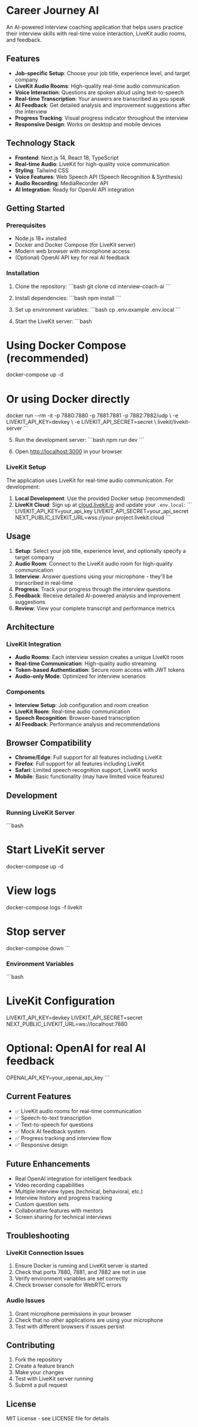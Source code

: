 # Career Journey AI

An AI-powered interview coaching application that helps users practice their interview skills with real-time voice interaction, LiveKit audio rooms, and feedback.

## Features

- **Job-specific Setup**: Choose your job title, experience level, and target company
- **LiveKit Audio Rooms**: High-quality real-time audio communication
- **Voice Interaction**: Questions are spoken aloud using text-to-speech
- **Real-time Transcription**: Your answers are transcribed as you speak
- **AI Feedback**: Get detailed analysis and improvement suggestions after the interview
- **Progress Tracking**: Visual progress indicator throughout the interview
- **Responsive Design**: Works on desktop and mobile devices

## Technology Stack

- **Frontend**: Next.js 14, React 18, TypeScript
- **Real-time Audio**: LiveKit for high-quality voice communication
- **Styling**: Tailwind CSS
- **Voice Features**: Web Speech API (Speech Recognition & Synthesis)
- **Audio Recording**: MediaRecorder API
- **AI Integration**: Ready for OpenAI API integration

## Getting Started

### Prerequisites

- Node.js 18+ installed
- Docker and Docker Compose (for LiveKit server)
- Modern web browser with microphone access
- (Optional) OpenAI API key for real AI feedback

### Installation

1. Clone the repository:
\`\`\`bash
git clone <repository-url>
cd interview-coach-ai
\`\`\`

2. Install dependencies:
\`\`\`bash
npm install
\`\`\`

3. Set up environment variables:
\`\`\`bash
cp .env.example .env.local
\`\`\`

4. Start the LiveKit server:
\`\`\`bash
# Using Docker Compose (recommended)
docker-compose up -d

# Or using Docker directly
docker run --rm -it -p 7880:7880 -p 7881:7881 -p 7882:7882/udp \\
  -e LIVEKIT_API_KEY=devkey \\
  -e LIVEKIT_API_SECRET=secret \\
  livekit/livekit-server
\`\`\`

5. Run the development server:
\`\`\`bash
npm run dev
\`\`\`

6. Open [http://localhost:3000](http://localhost:3000) in your browser

### LiveKit Setup

The application uses LiveKit for real-time audio communication. For development:

1. **Local Development**: Use the provided Docker setup (recommended)
2. **LiveKit Cloud**: Sign up at [cloud.livekit.io](https://cloud.livekit.io) and update your `.env.local`:
   \`\`\`
   LIVEKIT_API_KEY=your_api_key
   LIVEKIT_API_SECRET=your_api_secret
   NEXT_PUBLIC_LIVEKIT_URL=wss://your-project.livekit.cloud
   \`\`\`

## Usage

1. **Setup**: Select your job title, experience level, and optionally specify a target company
2. **Audio Room**: Connect to the LiveKit audio room for high-quality communication
3. **Interview**: Answer questions using your microphone - they'll be transcribed in real-time
4. **Progress**: Track your progress through the interview questions
5. **Feedback**: Receive detailed AI-powered analysis and improvement suggestions
6. **Review**: View your complete transcript and performance metrics

## Architecture

### LiveKit Integration
- **Audio Rooms**: Each interview session creates a unique LiveKit room
- **Real-time Communication**: High-quality audio streaming
- **Token-based Authentication**: Secure room access with JWT tokens
- **Audio-only Mode**: Optimized for interview scenarios

### Components
- **Interview Setup**: Job configuration and room creation
- **LiveKit Room**: Real-time audio communication
- **Speech Recognition**: Browser-based transcription
- **AI Feedback**: Performance analysis and recommendations

## Browser Compatibility

- **Chrome/Edge**: Full support for all features including LiveKit
- **Firefox**: Full support for all features including LiveKit
- **Safari**: Limited speech recognition support, LiveKit works
- **Mobile**: Basic functionality (may have limited voice features)

## Development

### Running LiveKit Server
\`\`\`bash
# Start LiveKit server
docker-compose up -d

# View logs
docker-compose logs -f livekit

# Stop server
docker-compose down
\`\`\`

### Environment Variables
\`\`\`bash
# LiveKit Configuration
LIVEKIT_API_KEY=devkey
LIVEKIT_API_SECRET=secret
NEXT_PUBLIC_LIVEKIT_URL=ws://localhost:7880

# Optional: OpenAI for real AI feedback
OPENAI_API_KEY=your_openai_api_key
\`\`\`

## Current Features

- ✅ LiveKit audio rooms for real-time communication
- ✅ Speech-to-text transcription
- ✅ Text-to-speech for questions
- ✅ Mock AI feedback system
- ✅ Progress tracking and interview flow
- ✅ Responsive design

## Future Enhancements

- Real OpenAI integration for intelligent feedback
- Video recording capabilities
- Multiple interview types (technical, behavioral, etc.)
- Interview history and progress tracking
- Custom question sets
- Collaborative features with mentors
- Screen sharing for technical interviews

## Troubleshooting

### LiveKit Connection Issues
1. Ensure Docker is running and LiveKit server is started
2. Check that ports 7880, 7881, and 7882 are not in use
3. Verify environment variables are set correctly
4. Check browser console for WebRTC errors

### Audio Issues
1. Grant microphone permissions in your browser
2. Check that no other applications are using your microphone
3. Test with different browsers if issues persist

## Contributing

1. Fork the repository
2. Create a feature branch
3. Make your changes
4. Test with LiveKit server running
5. Submit a pull request

## License

MIT License - see LICENSE file for details 